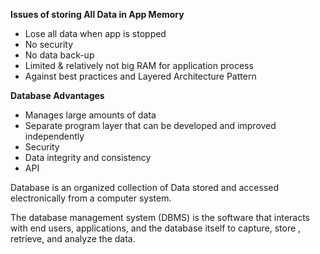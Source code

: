 **Issues of storing All Data in App Memory**

- Lose all data when app is stopped
- No security
- No data back-up
- Limited & relatively not big RAM for application process
- Against best practices and Layered Architecture Pattern

**Database Advantages**
- Manages large amounts of data
- Separate program layer that can be developed and improved independently
- Security
- Data integrity and consistency
- API

Database is an organized collection of Data stored and accessed electronically from a computer system.

The database management system (DBMS) is the software that interacts with end users, applications, and the database itself to capture, store , retrieve, and analyze the data.


